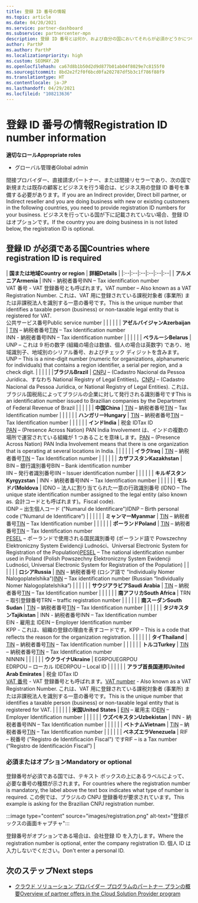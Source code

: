 ```yaml
---
title: 登録 ID 番号の情報
ms.topic: article
ms.date: 04/20/2021
ms.service: partner-dashboard
ms.subservice: partnercenter-mpn
description: 登録 ID 番号とは何か、および自分の国においてそれらが必須かどうかについて説明します。
author: ParthP
ms.author: ParthP
ms.localizationpriority: high
ms.custom: SEOMAY.20
ms.openlocfilehash: ca67d8b1b50d2d9d877b01ab04f8029e7c8155f0
ms.sourcegitcommit: 8bd2e2f2f0f6bcd0fa202787df5b3c1f786f88f9
ms.translationtype: HT
ms.contentlocale: ja-JP
ms.lasthandoff: 04/29/2021
ms.locfileid: "108213636"
---
```

# <a name="registration-id-number-information"></a><span data-ttu-id="19ef6-103">登録 ID 番号の情報</span><span class="sxs-lookup"><span data-stu-id="19ef6-103">Registration ID number information</span></span>

<span data-ttu-id="19ef6-104">**適切なロール**</span><span class="sxs-lookup"><span data-stu-id="19ef6-104">**Appropriate roles**</span></span>

- <span data-ttu-id="19ef6-105">グローバル管理者</span><span class="sxs-lookup"><span data-stu-id="19ef6-105">Global admin</span></span>
 
<span data-ttu-id="19ef6-106">間接プロバイダー、直接請求パートナー、または間接リセラーであり、次の国で新規または既存の顧客とビジネスを行う場合は、ビジネス用の登録 ID 番号を準備する必要があります。</span><span class="sxs-lookup"><span data-stu-id="19ef6-106">If you are an Indirect provider, Direct bill partner, or Indirect reseller and you are doing business with new or existing customers in the following countries, you need to provide registration ID numbers for your business.</span></span> <span data-ttu-id="19ef6-107">ビジネスを行っている国が下に記載されていない場合、登録 ID はオプションです。</span><span class="sxs-lookup"><span data-stu-id="19ef6-107">If the country you are doing business in is not listed below, the registration ID is optional.</span></span>

## <a name="countries-where-registration-id-is-required"></a><span data-ttu-id="19ef6-108">登録 ID が必須である国</span><span class="sxs-lookup"><span data-stu-id="19ef6-108">Countries where registration ID is required</span></span>

| <span data-ttu-id="19ef6-109">**国または地域**</span><span class="sxs-lookup"><span data-stu-id="19ef6-109">**Country or region**</span></span> | <span data-ttu-id="19ef6-110">**詳細**</span><span class="sxs-lookup"><span data-stu-id="19ef6-110">**Details**</span></span> |
|:--|:--|:--|:--|:--|:--|
| <span data-ttu-id="19ef6-111">**アルメニア**</span><span class="sxs-lookup"><span data-stu-id="19ef6-111">**Armenia**</span></span> | <span data-ttu-id="19ef6-112">INN - 納税者番号</span><span class="sxs-lookup"><span data-stu-id="19ef6-112">INN – Tax identification number</span></span><br><span data-ttu-id="19ef6-113">VAT 番号 - VAT 登録番号とも呼ばれます。</span><span class="sxs-lookup"><span data-stu-id="19ef6-113">VAT number – Also known as a VAT Registration Number.</span></span> <span data-ttu-id="19ef6-114">これは、VAT 用に登録されている課税対象者 (事業所) または非課税法人を識別する一意の番号です。</span><span class="sxs-lookup"><span data-stu-id="19ef6-114">This is the unique number that identifies a taxable person (business) or non-taxable legal entity that is registered for VAT.</span></span><br><span data-ttu-id="19ef6-115">公共サービス番号</span><span class="sxs-lookup"><span data-stu-id="19ef6-115">Public service number</span></span> |  |  | |  |
| <span data-ttu-id="19ef6-116">**アゼルバイジャン**</span><span class="sxs-lookup"><span data-stu-id="19ef6-116">**Azerbaijan**</span></span>  | <span data-ttu-id="19ef6-117">[TIN](http://www.oecd.org/tax/automatic-exchange/crs-implementation-and-assistance/tax-identification-numbers/Azerbaijan-TIN.pdf) – 納税者番号</span><span class="sxs-lookup"><span data-stu-id="19ef6-117">[TIN](http://www.oecd.org/tax/automatic-exchange/crs-implementation-and-assistance/tax-identification-numbers/Azerbaijan-TIN.pdf) – Tax Identification number</span></span><br><span data-ttu-id="19ef6-118">INN - 納税者番号</span><span class="sxs-lookup"><span data-stu-id="19ef6-118">INN – Tax identification number</span></span> |  |  |  |  |
| <span data-ttu-id="19ef6-119">**ベラルーシ**</span><span class="sxs-lookup"><span data-stu-id="19ef6-119">**Belarus**</span></span>  | <span data-ttu-id="19ef6-120">UNP – これは 9 桁の数字 (組織の場合は数値、個人の場合は英数字) であり、地域識別子、地域別のシリアル番号、およびチェック ディジットを含みます。</span><span class="sxs-lookup"><span data-stu-id="19ef6-120">UNP – This is a nine-digit number (numeric for organizations, alphanumeric for individuals) that contains a region identifier, a serial per region, and a check digit.</span></span> |  |  |  |  |
|<span data-ttu-id="19ef6-121">**ブラジル**</span><span class="sxs-lookup"><span data-stu-id="19ef6-121">**Brazil**</span></span> | <span data-ttu-id="19ef6-122">[CNPJ](http://www.oecd.org/tax/automatic-exchange/crs-implementation-and-assistance/tax-identification-numbers/Brazil-TIN.pdf) – (Cadastro Nacional da Pessoa Jurídica、すなわち National Registry of Legal Entities)。</span><span class="sxs-lookup"><span data-stu-id="19ef6-122">[CNPJ](http://www.oecd.org/tax/automatic-exchange/crs-implementation-and-assistance/tax-identification-numbers/Brazil-TIN.pdf) – (Cadastro Nacional da Pessoa Jurídica, or National Registry of Legal Entities).</span></span> <span data-ttu-id="19ef6-123">これは、ブラジル国税局によってブラジルの企業に対して発行される識別番号です</span><span class="sxs-lookup"><span data-stu-id="19ef6-123">This is an identification number issued to Brazilian companies by the Department of Federal Revenue of Brazil</span></span>  |  |  |  |  |
| <span data-ttu-id="19ef6-124">**中国**</span><span class="sxs-lookup"><span data-stu-id="19ef6-124">**China**</span></span> | <span data-ttu-id="19ef6-125">[TIN](http://www.oecd.org/tax/automatic-exchange/crs-implementation-and-assistance/tax-identification-numbers/China-TIN.pdf) – 納税者番号</span><span class="sxs-lookup"><span data-stu-id="19ef6-125">[TIN](http://www.oecd.org/tax/automatic-exchange/crs-implementation-and-assistance/tax-identification-numbers/China-TIN.pdf) – Tax Identification number</span></span> |  |  |  |  |
| <span data-ttu-id="19ef6-126">**ハンガリー**</span><span class="sxs-lookup"><span data-stu-id="19ef6-126">**Hungary**</span></span>  | <span data-ttu-id="19ef6-127">[TIN](http://www.oecd.org/tax/automatic-exchange/crs-implementation-and-assistance/tax-identification-numbers/Hungary-TIN.pdf) – 納税者番号</span><span class="sxs-lookup"><span data-stu-id="19ef6-127">[TIN](http://www.oecd.org/tax/automatic-exchange/crs-implementation-and-assistance/tax-identification-numbers/Hungary-TIN.pdf) – Tax Identification number</span></span> |  |  |  |  |
| <span data-ttu-id="19ef6-128">**インド**</span><span class="sxs-lookup"><span data-stu-id="19ef6-128">**India**</span></span> | <span data-ttu-id="19ef6-129">税金 ID</span><span class="sxs-lookup"><span data-stu-id="19ef6-129">Tax ID</span></span><br><span data-ttu-id="19ef6-130">[PAN](http://www.oecd.org/tax/automatic-exchange/crs-implementation-and-assistance/tax-identification-numbers/India-TIN.pdf) – (Presence Across Nation) PAN India Involvement は、インドの複数の場所で運営されている組織が 1 つあることを意味します。</span><span class="sxs-lookup"><span data-stu-id="19ef6-130">[PAN](http://www.oecd.org/tax/automatic-exchange/crs-implementation-and-assistance/tax-identification-numbers/India-TIN.pdf) – (Presence Across Nation) PAN India Involvement means that there is one organization that is operating at several locations in India.</span></span> |  |  |  |  |
| <span data-ttu-id="19ef6-131">**イラク**</span><span class="sxs-lookup"><span data-stu-id="19ef6-131">**Iraq**</span></span> | <span data-ttu-id="19ef6-132">[TIN](http://www.oecd.org/tax/automatic-exchange/crs-implementation-and-assistance/tax-identification-numbers/) – 納税者番号</span><span class="sxs-lookup"><span data-stu-id="19ef6-132">[TIN](http://www.oecd.org/tax/automatic-exchange/crs-implementation-and-assistance/tax-identification-numbers/) – Tax Identification number</span></span> |  |  |  |  |
| <span data-ttu-id="19ef6-133">**カザフスタン**</span><span class="sxs-lookup"><span data-stu-id="19ef6-133">**Kazakhstan**</span></span>  | <span data-ttu-id="19ef6-134">BIN – 銀行識別番号</span><span class="sxs-lookup"><span data-stu-id="19ef6-134">BIN – Bank identification number</span></span><br><span data-ttu-id="19ef6-135">IIN – 発行者識別番号</span><span class="sxs-lookup"><span data-stu-id="19ef6-135">IIN – Issuer identification number</span></span> |  |  |  |  |
| <span data-ttu-id="19ef6-136">**キルギスタン**</span><span class="sxs-lookup"><span data-stu-id="19ef6-136">**Kyrgyzstan**</span></span>  | <span data-ttu-id="19ef6-137">INN - 納税者番号</span><span class="sxs-lookup"><span data-stu-id="19ef6-137">INN – Tax Identification number</span></span> |  |  |  |  |
| <span data-ttu-id="19ef6-138">**モルドバ**</span><span class="sxs-lookup"><span data-stu-id="19ef6-138">**Moldova**</span></span>  | <span data-ttu-id="19ef6-139">IDNO – 法人に割り当てられた一意の行政識別番号 (</span><span class="sxs-lookup"><span data-stu-id="19ef6-139">IDNO – The unique state identification number assigned to the legal entity (also known as.</span></span> <span data-ttu-id="19ef6-140">会計コードとも呼ばれます)。</span><span class="sxs-lookup"><span data-stu-id="19ef6-140">Fiscal code).</span></span><br><span data-ttu-id="19ef6-141">IDNP – 出生個人コード ("Numarul de Identificare")</span><span class="sxs-lookup"><span data-stu-id="19ef6-141">IDNP – Birth personal code (“Numarul de Identificare”)</span></span> |  |  |  |  |
| <span data-ttu-id="19ef6-142">**ミャンマー**</span><span class="sxs-lookup"><span data-stu-id="19ef6-142">**Myanmar**</span></span> | <span data-ttu-id="19ef6-143">[TIN](http://www.oecd.org/tax/automatic-exchange/crs-implementation-and-assistance/tax-identification-numbers/) – 納税者番号</span><span class="sxs-lookup"><span data-stu-id="19ef6-143">[TIN](http://www.oecd.org/tax/automatic-exchange/crs-implementation-and-assistance/tax-identification-numbers/) – Tax Identification number</span></span> |  |  |  |  |
| <span data-ttu-id="19ef6-144">**ポーランド**</span><span class="sxs-lookup"><span data-stu-id="19ef6-144">**Poland**</span></span>  | <span data-ttu-id="19ef6-145">[TIN](http://www.oecd.org/tax/automatic-exchange/crs-implementation-and-assistance/tax-identification-numbers/Poland-TIN.pdf) – 納税者番号</span><span class="sxs-lookup"><span data-stu-id="19ef6-145">[TIN](http://www.oecd.org/tax/automatic-exchange/crs-implementation-and-assistance/tax-identification-numbers/Poland-TIN.pdf) – Tax Identification   number</span></span><br><span data-ttu-id="19ef6-146">[PESEL](http://www.oecd.org/tax/automatic-exchange/crs-implementation-and-assistance/tax-identification-numbers/Poland-TIN.pdf) – ポーランドで使用される国民識別番号 (ポーランド語で Powszechny Elektroniczny System Ewidencji Ludności、Universal Electronic System for Registration of the Population)</span><span class="sxs-lookup"><span data-stu-id="19ef6-146">[PESEL](http://www.oecd.org/tax/automatic-exchange/crs-implementation-and-assistance/tax-identification-numbers/Poland-TIN.pdf) – The national identification number used in Poland (Polish Powszechny Elektroniczny System Ewidencji Ludności, Universal Electronic System for Registration of the Population)</span></span> |  |  |  |  |
| <span data-ttu-id="19ef6-147">**ロシア**</span><span class="sxs-lookup"><span data-stu-id="19ef6-147">**Russia**</span></span>  | <span data-ttu-id="19ef6-148">[INN](http://www.oecd.org/tax/automatic-exchange/crs-implementation-and-assistance/tax-identification-numbers/Russia-TIN.pdf) – 納税者番号 (ロシア語で "Individualiy Nomer Nalogoplatelshika")</span><span class="sxs-lookup"><span data-stu-id="19ef6-148">[INN](http://www.oecd.org/tax/automatic-exchange/crs-implementation-and-assistance/tax-identification-numbers/Russia-TIN.pdf) – Tax identification number (Russian “Individualiy Nomer Nalogoplatelshika”)</span></span> |  |  |  |  |
| <span data-ttu-id="19ef6-149">**サウジアラビア**</span><span class="sxs-lookup"><span data-stu-id="19ef6-149">**Saudi Arabia**</span></span> | <span data-ttu-id="19ef6-150">[TIN](http://www.oecd.org/tax/automatic-exchange/crs-implementation-and-assistance/tax-identification-numbers/Saudi-Arabia-TIN.pdf) – 納税者番号</span><span class="sxs-lookup"><span data-stu-id="19ef6-150">[TIN](http://www.oecd.org/tax/automatic-exchange/crs-implementation-and-assistance/tax-identification-numbers/Saudi-Arabia-TIN.pdf) – Tax Identification number</span></span> |  |  |  |  |
| <span data-ttu-id="19ef6-151">**南アフリカ**</span><span class="sxs-lookup"><span data-stu-id="19ef6-151">**South Africa**</span></span> | <span data-ttu-id="19ef6-152">TRN – 取引登録番号</span><span class="sxs-lookup"><span data-stu-id="19ef6-152">TRN – traffic registration number</span></span> |  |  |  |  |
| <span data-ttu-id="19ef6-153">**南スーダン**</span><span class="sxs-lookup"><span data-stu-id="19ef6-153">**South Sudan**</span></span> | <span data-ttu-id="19ef6-154">[TIN](http://www.oecd.org/tax/automatic-exchange/crs-implementation-and-assistance/tax-identification-numbers/) – 納税者番号</span><span class="sxs-lookup"><span data-stu-id="19ef6-154">[TIN](http://www.oecd.org/tax/automatic-exchange/crs-implementation-and-assistance/tax-identification-numbers/) – Tax Identification number</span></span> |  |  |  |  |
| <span data-ttu-id="19ef6-155">**タジキスタン**</span><span class="sxs-lookup"><span data-stu-id="19ef6-155">**Tajikistan**</span></span>  | <span data-ttu-id="19ef6-156">INN - 納税者番号</span><span class="sxs-lookup"><span data-stu-id="19ef6-156">INN – Tax Identification   number</span></span><br><span data-ttu-id="19ef6-157">EIN - 雇用主 ID</span><span class="sxs-lookup"><span data-stu-id="19ef6-157">EIN – Employer Identification number</span></span><br><span data-ttu-id="19ef6-158">KPP - これは、組織の登録の理由を表すコードです。</span><span class="sxs-lookup"><span data-stu-id="19ef6-158">KPP – This is a code that reflects the reason for the organization   registration.</span></span> |  |  |  |  |
| <span data-ttu-id="19ef6-159">**タイ**</span><span class="sxs-lookup"><span data-stu-id="19ef6-159">**Thailand**</span></span> | <span data-ttu-id="19ef6-160">[TIN](http://www.oecd.org/tax/automatic-exchange/crs-implementation-and-assistance/tax-identification-numbers/) – 納税者番号</span><span class="sxs-lookup"><span data-stu-id="19ef6-160">[TIN](http://www.oecd.org/tax/automatic-exchange/crs-implementation-and-assistance/tax-identification-numbers/) – Tax Identification number</span></span> |  |  |  |  |
| <span data-ttu-id="19ef6-161">**トルコ**</span><span class="sxs-lookup"><span data-stu-id="19ef6-161">**Turkey**</span></span> | <span data-ttu-id="19ef6-162">[TIN](http://www.oecd.org/tax/automatic-exchange/crs-implementation-and-assistance/tax-identification-numbers/Turkey-TIN.pdf) – 納税者番号</span><span class="sxs-lookup"><span data-stu-id="19ef6-162">[TIN](http://www.oecd.org/tax/automatic-exchange/crs-implementation-and-assistance/tax-identification-numbers/Turkey-TIN.pdf) – Tax Identification   number</span></span><br><span data-ttu-id="19ef6-163">NIN</span><span class="sxs-lookup"><span data-stu-id="19ef6-163">NIN</span></span> |  |  |  |  |
| <span data-ttu-id="19ef6-164">**ウクライナ**</span><span class="sxs-lookup"><span data-stu-id="19ef6-164">**Ukraine**</span></span>  | <span data-ttu-id="19ef6-165">EGRPOU</span><span class="sxs-lookup"><span data-stu-id="19ef6-165">EGRPOU</span></span><br><span data-ttu-id="19ef6-166">EDRPOU – ローカル ID</span><span class="sxs-lookup"><span data-stu-id="19ef6-166">EDRPOU – Local ID</span></span> |  |  |  |  |
| <span data-ttu-id="19ef6-167">**アラブ首長国連邦**</span><span class="sxs-lookup"><span data-stu-id="19ef6-167">**United Arab Emirates**</span></span> | <span data-ttu-id="19ef6-168">税金 ID</span><span class="sxs-lookup"><span data-stu-id="19ef6-168">Tax ID</span></span><br><span data-ttu-id="19ef6-169">[VAT 番号](http://www.oecd.org/tax/automatic-exchange/crs-implementation-and-assistance/tax-identification-numbers/UAE-TIN.pdf) - VAT 登録番号とも呼ばれます。</span><span class="sxs-lookup"><span data-stu-id="19ef6-169">[VAT number](http://www.oecd.org/tax/automatic-exchange/crs-implementation-and-assistance/tax-identification-numbers/UAE-TIN.pdf) - Also known as a VAT Registration Number.</span></span> <span data-ttu-id="19ef6-170">これは、VAT 用に登録されている課税対象者 (事業所) または非課税法人を識別する一意の番号です。</span><span class="sxs-lookup"><span data-stu-id="19ef6-170">This is the unique number that identifies a taxable person (business) or non-taxable legal entity that is registered for VAT.</span></span> |  |  |  |  |
| <span data-ttu-id="19ef6-171">**米国**</span><span class="sxs-lookup"><span data-stu-id="19ef6-171">**United States**</span></span> | <span data-ttu-id="19ef6-172">[EIN](https://irs.ein-forms-gov.com/?keyword=employer%20identification%20number&source=Google&network=o&device=c&devicemodel=&mobile=&adposition%5d&targetid=kwd-81501461534755:loc-190&msclkid=458d3159f6051392f5286e8e75ed79ce) – 雇用主 ID</span><span class="sxs-lookup"><span data-stu-id="19ef6-172">[EIN](https://irs.ein-forms-gov.com/?keyword=employer%20identification%20number&source=Google&network=o&device=c&devicemodel=&mobile=&adposition%5d&targetid=kwd-81501461534755:loc-190&msclkid=458d3159f6051392f5286e8e75ed79ce) – Employer Identification number</span></span> |  |  |  |  |
| <span data-ttu-id="19ef6-173">**ウズベキスタン**</span><span class="sxs-lookup"><span data-stu-id="19ef6-173">**Uzbekistan**</span></span>  | <span data-ttu-id="19ef6-174">INN - 納税者番号</span><span class="sxs-lookup"><span data-stu-id="19ef6-174">INN – Tax Identification number</span></span> |  |  |  |  |
| <span data-ttu-id="19ef6-175">**ベトナム**</span><span class="sxs-lookup"><span data-stu-id="19ef6-175">**Vietnam**</span></span> | <span data-ttu-id="19ef6-176">[TIN](http://www.oecd.org/tax/automatic-exchange/crs-implementation-and-assistance/tax-identification-numbers/) – 納税者番号</span><span class="sxs-lookup"><span data-stu-id="19ef6-176">[TIN](http://www.oecd.org/tax/automatic-exchange/crs-implementation-and-assistance/tax-identification-numbers/) – Tax Identification number</span></span> |  |  |  |  |
| <span data-ttu-id="19ef6-177">**ベネズエラ**</span><span class="sxs-lookup"><span data-stu-id="19ef6-177">**Venezuela**</span></span> | <span data-ttu-id="19ef6-178">RIF – 税番号 ("Registro de Identificación Fiscal") です</span><span class="sxs-lookup"><span data-stu-id="19ef6-178">RIF – is a Tax number (“Registro de Identificación Fiscal”)</span></span> |  

### <a name="mandatory-or-optional"></a><span data-ttu-id="19ef6-179">必須またはオプション</span><span class="sxs-lookup"><span data-stu-id="19ef6-179">Mandatory or optional</span></span>
 
<span data-ttu-id="19ef6-180">登録番号が必須である国では、テキスト ボックスの上にあるラベルによって、必要な番号の種類が示されます。</span><span class="sxs-lookup"><span data-stu-id="19ef6-180">For countries where the registration number is mandatory, the label above the text box indicates what type of number is required.</span></span>
<span data-ttu-id="19ef6-181">この例では、ブラジルの CNPJ 登録番号が要求されています。</span><span class="sxs-lookup"><span data-stu-id="19ef6-181">This example is asking for the Brazilian CNPJ registration number.</span></span>

:::image type="content" source="images/registration.png" alt-text="登録ボックスの画面キャプチャ":::

<span data-ttu-id="19ef6-183">登録番号がオプションである場合は、会社登録 ID を入力します。</span><span class="sxs-lookup"><span data-stu-id="19ef6-183">Where the registration number is optional, enter the company registration ID.</span></span> <span data-ttu-id="19ef6-184">個人 ID は入力しないでください。</span><span class="sxs-lookup"><span data-stu-id="19ef6-184">Don't enter a personal ID.</span></span>

## <a name="next-steps"></a><span data-ttu-id="19ef6-185">次のステップ</span><span class="sxs-lookup"><span data-stu-id="19ef6-185">Next steps</span></span>

- [<span data-ttu-id="19ef6-186">クラウド ソリューション プロバイダー プログラムのパートナー プランの概要</span><span class="sxs-lookup"><span data-stu-id="19ef6-186">Overview of partner offers in the Cloud Solution Provider program</span></span>](csp-offers.md)